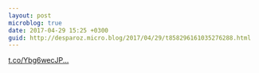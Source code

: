 ```yaml
---
layout: post
microblog: true
date: 2017-04-29 15:25 +0300
guid: http://desparoz.micro.blog/2017/04/29/t858296161035276288.html
---
```

[t.co/Ybg6wecJP...](https://t.co/Ybg6wecJPm)
